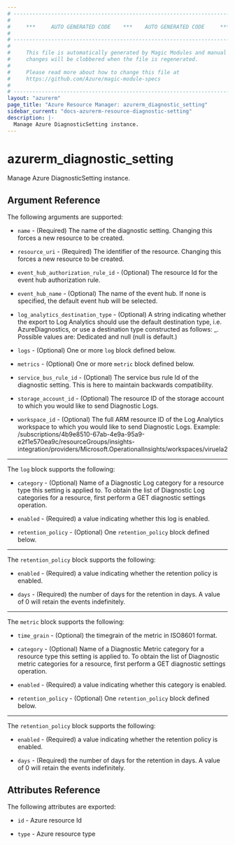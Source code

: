 ```yaml
---
# ----------------------------------------------------------------------------
#
#     ***     AUTO GENERATED CODE    ***    AUTO GENERATED CODE     ***
#
# ----------------------------------------------------------------------------
#
#     This file is automatically generated by Magic Modules and manual
#     changes will be clobbered when the file is regenerated.
#
#     Please read more about how to change this file at
#     https://github.com/Azure/magic-module-specs
#
# ----------------------------------------------------------------------------
layout: "azurerm"
page_title: "Azure Resource Manager: azurerm_diagnostic_setting"
sidebar_current: "docs-azurerm-resource-diagnostic-setting"
description: |-
  Manage Azure DiagnosticSetting instance.
---
```


# azurerm_diagnostic_setting

Manage Azure DiagnosticSetting instance.


## Argument Reference

The following arguments are supported:

* `name` - (Required) The name of the diagnostic setting. Changing this forces a new resource to be created.

* `resource_uri` - (Required) The identifier of the resource. Changing this forces a new resource to be created.

* `event_hub_authorization_rule_id` - (Optional) The resource Id for the event hub authorization rule.

* `event_hub_name` - (Optional) The name of the event hub. If none is specified, the default event hub will be selected.

* `log_analytics_destination_type` - (Optional) A string indicating whether the export to Log Analytics should use the default destination type, i.e. AzureDiagnostics, or use a destination type constructed as follows: <normalized service identity>_<normalized category name>. Possible values are: Dedicated and null (null is default.)

* `logs` - (Optional) One or more `log` block defined below.

* `metrics` - (Optional) One or more `metric` block defined below.

* `service_bus_rule_id` - (Optional) The service bus rule Id of the diagnostic setting. This is here to maintain backwards compatibility.

* `storage_account_id` - (Optional) The resource ID of the storage account to which you would like to send Diagnostic Logs.

* `workspace_id` - (Optional) The full ARM resource ID of the Log Analytics workspace to which you would like to send Diagnostic Logs. Example: /subscriptions/4b9e8510-67ab-4e9a-95a9-e2f1e570ea9c/resourceGroups/insights-integration/providers/Microsoft.OperationalInsights/workspaces/viruela2

---

The `log` block supports the following:

* `category` - (Optional) Name of a Diagnostic Log category for a resource type this setting is applied to. To obtain the list of Diagnostic Log categories for a resource, first perform a GET diagnostic settings operation.

* `enabled` - (Required) a value indicating whether this log is enabled.

* `retention_policy` - (Optional) One `retention_policy` block defined below.


---

The `retention_policy` block supports the following:

* `enabled` - (Required) a value indicating whether the retention policy is enabled.

* `days` - (Required) the number of days for the retention in days. A value of 0 will retain the events indefinitely.

---

The `metric` block supports the following:

* `time_grain` - (Optional) the timegrain of the metric in ISO8601 format.

* `category` - (Optional) Name of a Diagnostic Metric category for a resource type this setting is applied to. To obtain the list of Diagnostic metric categories for a resource, first perform a GET diagnostic settings operation.

* `enabled` - (Required) a value indicating whether this category is enabled.

* `retention_policy` - (Optional) One `retention_policy` block defined below.


---

The `retention_policy` block supports the following:

* `enabled` - (Required) a value indicating whether the retention policy is enabled.

* `days` - (Required) the number of days for the retention in days. A value of 0 will retain the events indefinitely.

## Attributes Reference

The following attributes are exported:

* `id` - Azure resource Id

* `type` - Azure resource type
